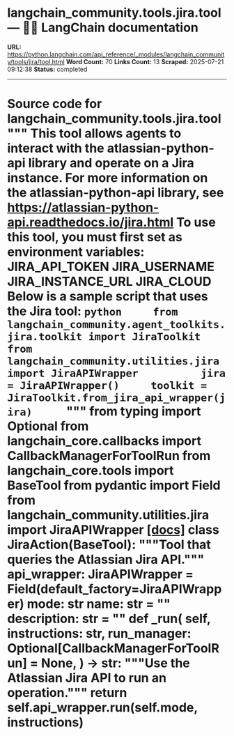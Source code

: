 # langchain_community.tools.jira.tool — 🦜🔗 LangChain  documentation

**URL:** https://python.langchain.com/api_reference/_modules/langchain_community/tools/jira/tool.html
**Word Count:** 70
**Links Count:** 13
**Scraped:** 2025-07-21 09:12:38
**Status:** completed

---

# Source code for langchain\_community.tools.jira.tool               """     This tool allows agents to interact with the atlassian-python-api library     and operate on a Jira instance. For more information on the     atlassian-python-api library, see https://atlassian-python-api.readthedocs.io/jira.html          To use this tool, you must first set as environment variables:         JIRA_API_TOKEN         JIRA_USERNAME         JIRA_INSTANCE_URL         JIRA_CLOUD          Below is a sample script that uses the Jira tool:          ```python     from langchain_community.agent_toolkits.jira.toolkit import JiraToolkit     from langchain_community.utilities.jira import JiraAPIWrapper          jira = JiraAPIWrapper()     toolkit = JiraToolkit.from_jira_api_wrapper(jira)     ```     """          from typing import Optional          from langchain_core.callbacks import CallbackManagerForToolRun     from langchain_core.tools import BaseTool     from pydantic import Field          from langchain_community.utilities.jira import JiraAPIWrapper                              [[docs]](https://python.langchain.com/api_reference/community/tools/langchain_community.tools.jira.tool.JiraAction.html#langchain_community.tools.jira.tool.JiraAction)     class JiraAction(BaseTool):         """Tool that queries the Atlassian Jira API."""              api_wrapper: JiraAPIWrapper = Field(default_factory=JiraAPIWrapper)         mode: str         name: str = ""         description: str = ""              def _run(             self,             instructions: str,             run_manager: Optional[CallbackManagerForToolRun] = None,         ) -> str:             """Use the Atlassian Jira API to run an operation."""             return self.api_wrapper.run(self.mode, instructions)